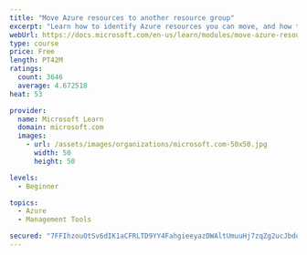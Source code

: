 ```yaml
---
title: "Move Azure resources to another resource group"
excerpt: "Learn how to identify Azure resources you can move, and how to move them to a new resource group."
webUrl: https://docs.microsoft.com/en-us/learn/modules/move-azure-resources-another-resource-group/
type: course
price: Free
length: PT42M
ratings:
  count: 3646
  average: 4.672518
heat: 53

provider:
  name: Microsoft Learn
  domain: microsoft.com
  images:
    - url: /assets/images/organizations/microsoft.com-50x50.jpg
      width: 50
      height: 50

levels:
  - Beginner

topics:
  - Azure
  - Management Tools

secured: "7FFIhzouOtSv6dIK1aCFRLTD9YY4FahgieeyazDWAltUmuuHj7zqZg2ucJbdqPmjaKxgqvUFiNw+15cuEwaymQqlWoBeSO2QxC2WYVfjSRn+JyXsNPsguKj6392ry7ZoHFytVrTmY9ib+roFDxBBxX7TFrn7NNrYfQepoRhMz4gYOj0WFlk5vpAJNOGkhroVV21GJmhY8khpmhoEZzZU6LeL/WBoRsOc6eVn4OE4jC3CMhLDHtPoznYaYUTGg4EO6ZrgJsNghucOSytpwByoC8nBzwvD5/JgsihUCBaQsblg5MVWOO5SE8pScMV50ueIYzi1oO3rzIi2ZVYkPBoxA9N22ViC6fu5obRRDJsNrAHFh9Uz9ugvGGX7GJ3ygur6yjNroSa/FVhKrftrVWSVoFD12+NrqMVAVzJleHPwbKo=;eSXR+mJhrmLpPu5bm0GzTQ=="
---
```


